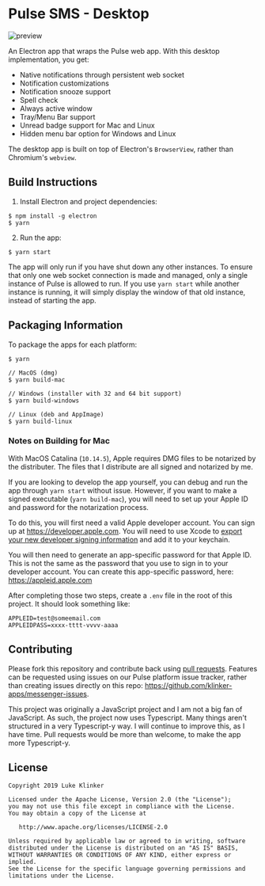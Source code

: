 # Pulse SMS - Desktop

![preview](artwork/preview.png)

An Electron app that wraps the Pulse web app. With this desktop implementation, you get:

* Native notifications through persistent web socket
* Notification customizations
* Notification snooze support
* Spell check
* Always active window
* Tray/Menu Bar support
* Unread badge support for Mac and Linux
* Hidden menu bar option for Windows and Linux

The desktop app is built on top of Electron's `BrowserView`, rather than Chromium's `webview`.

## Build Instructions

1. Install Electron and project dependencies:

```
$ npm install -g electron
$ yarn
```

2. Run the app:

```
$ yarn start
```

The app will only run if you have shut down any other instances. To ensure that only one web socket connection is made and managed, only a single instance of Pulse is allowed to run. If you use `yarn start` while another instance is running, it will simply display the window of that old instance, instead of starting the app.

## Packaging Information

To package the apps for each platform:

```
$ yarn

// MacOS (dmg)
$ yarn build-mac

// Windows (installer with 32 and 64 bit support)
$ yarn build-windows

// Linux (deb and AppImage)
$ yarn build-linux
```

### Notes on Building for Mac

With MacOS Catalina (`10.14.5`), Apple requires DMG files to be notarized by the distributer. The files that I distribute are all signed and notarized by me.

If you are looking to develop the app yourself, you can debug and run the app through `yarn start` without issue. However, if you want to make a signed executable (`yarn build-mac`), you will need to set up your Apple ID and password for the notarization process.

To do this, you will first need a valid Apple developer account. You can sign up at https://developer.apple.com. You will need to use Xcode to [export your new developer signing information](https://help.apple.com/xcode/mac/current/#/dev154b28f09) and add it to your keychain.

You will then need to generate an app-specific password for that Apple ID. This is not the same as the password that you use to sign in to your developer account. You can create this app-specific password, here: https://appleid.apple.com

After completing those two steps, create a `.env` file in the root of this project. It should look something like:

```
APPLEID=test@someemail.com
APPLEIDPASS=xxxx-tttt-vvvv-aaaa
```

## Contributing

Please fork this repository and contribute back using [pull requests](https://github.com/klinker-apps/pulse-desktop/pulls). Features can be requested using issues on our Pulse platform issue tracker, rather than creating issues directly on this repo: https://github.com/klinker-apps/messenger-issues.

This project was originally a JavaScript project and I am not a big fan of JavaScript. As such, the project now uses Typescript. Many things aren't structured in a very Typescript-y way. I will continue to improve this, as I have time. Pull requests would be more than welcome, to make the app more Typescript-y.

## License

    Copyright 2019 Luke Klinker

    Licensed under the Apache License, Version 2.0 (the "License");
    you may not use this file except in compliance with the License.
    You may obtain a copy of the License at

       http://www.apache.org/licenses/LICENSE-2.0

    Unless required by applicable law or agreed to in writing, software
    distributed under the License is distributed on an "AS IS" BASIS,
    WITHOUT WARRANTIES OR CONDITIONS OF ANY KIND, either express or implied.
    See the License for the specific language governing permissions and
    limitations under the License.

